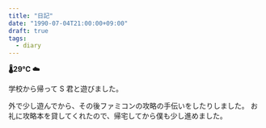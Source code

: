 ```yaml
---
title: "日記"
date: "1990-07-04T21:00:00+09:00"
draft: true
tags:
  - diary
---
```


__🌡29℃ ☁__

学校から帰って S 君と遊びました。

外で少し遊んでから、その後ファミコンの攻略の手伝いをしたりしました。
お礼に攻略本を貸してくれたので、帰宅してから僕も少し進めました。

